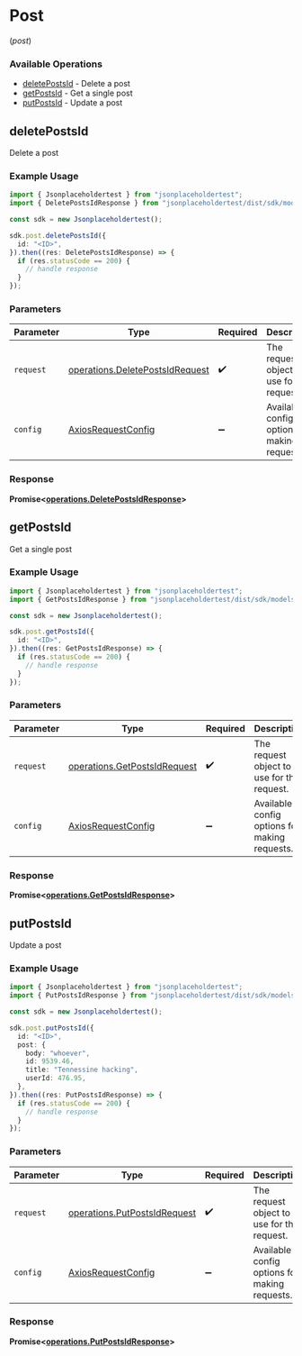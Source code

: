 # Post
(*post*)

### Available Operations

* [deletePostsId](#deletepostsid) - Delete a post
* [getPostsId](#getpostsid) - Get a single post
* [putPostsId](#putpostsid) - Update a post

## deletePostsId

Delete a post

### Example Usage

```typescript
import { Jsonplaceholdertest } from "jsonplaceholdertest";
import { DeletePostsIdResponse } from "jsonplaceholdertest/dist/sdk/models/operations";

const sdk = new Jsonplaceholdertest();

sdk.post.deletePostsId({
  id: "<ID>",
}).then((res: DeletePostsIdResponse) => {
  if (res.statusCode == 200) {
    // handle response
  }
});
```

### Parameters

| Parameter                                                                          | Type                                                                               | Required                                                                           | Description                                                                        |
| ---------------------------------------------------------------------------------- | ---------------------------------------------------------------------------------- | ---------------------------------------------------------------------------------- | ---------------------------------------------------------------------------------- |
| `request`                                                                          | [operations.DeletePostsIdRequest](../../models/operations/deletepostsidrequest.md) | :heavy_check_mark:                                                                 | The request object to use for the request.                                         |
| `config`                                                                           | [AxiosRequestConfig](https://axios-http.com/docs/req_config)                       | :heavy_minus_sign:                                                                 | Available config options for making requests.                                      |


### Response

**Promise<[operations.DeletePostsIdResponse](../../models/operations/deletepostsidresponse.md)>**


## getPostsId

Get a single post

### Example Usage

```typescript
import { Jsonplaceholdertest } from "jsonplaceholdertest";
import { GetPostsIdResponse } from "jsonplaceholdertest/dist/sdk/models/operations";

const sdk = new Jsonplaceholdertest();

sdk.post.getPostsId({
  id: "<ID>",
}).then((res: GetPostsIdResponse) => {
  if (res.statusCode == 200) {
    // handle response
  }
});
```

### Parameters

| Parameter                                                                    | Type                                                                         | Required                                                                     | Description                                                                  |
| ---------------------------------------------------------------------------- | ---------------------------------------------------------------------------- | ---------------------------------------------------------------------------- | ---------------------------------------------------------------------------- |
| `request`                                                                    | [operations.GetPostsIdRequest](../../models/operations/getpostsidrequest.md) | :heavy_check_mark:                                                           | The request object to use for the request.                                   |
| `config`                                                                     | [AxiosRequestConfig](https://axios-http.com/docs/req_config)                 | :heavy_minus_sign:                                                           | Available config options for making requests.                                |


### Response

**Promise<[operations.GetPostsIdResponse](../../models/operations/getpostsidresponse.md)>**


## putPostsId

Update a post

### Example Usage

```typescript
import { Jsonplaceholdertest } from "jsonplaceholdertest";
import { PutPostsIdResponse } from "jsonplaceholdertest/dist/sdk/models/operations";

const sdk = new Jsonplaceholdertest();

sdk.post.putPostsId({
  id: "<ID>",
  post: {
    body: "whoever",
    id: 9539.46,
    title: "Tennessine hacking",
    userId: 476.95,
  },
}).then((res: PutPostsIdResponse) => {
  if (res.statusCode == 200) {
    // handle response
  }
});
```

### Parameters

| Parameter                                                                    | Type                                                                         | Required                                                                     | Description                                                                  |
| ---------------------------------------------------------------------------- | ---------------------------------------------------------------------------- | ---------------------------------------------------------------------------- | ---------------------------------------------------------------------------- |
| `request`                                                                    | [operations.PutPostsIdRequest](../../models/operations/putpostsidrequest.md) | :heavy_check_mark:                                                           | The request object to use for the request.                                   |
| `config`                                                                     | [AxiosRequestConfig](https://axios-http.com/docs/req_config)                 | :heavy_minus_sign:                                                           | Available config options for making requests.                                |


### Response

**Promise<[operations.PutPostsIdResponse](../../models/operations/putpostsidresponse.md)>**

